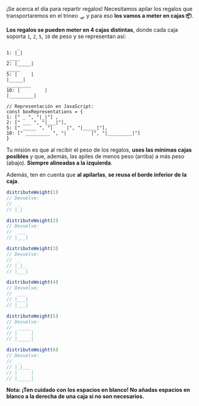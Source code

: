 ¡Se acerca el día para repartir regalos! Necesitamos apilar los regalos que transportaremos en el trineo 🛷 y para eso **los vamos a meter en cajas 📦**.

**Los regalos se pueden meter en 4 cajas distintas**, donde cada caja soporta `1`, `2`, `5`, `10` de peso y se representan así:

```text
    _
1: |_|
_____
2: |_____|
_____
5: |     |
|_____|
_________
10: |         |
|_________|

// Representación en JavaScript:
const boxRepresentations = {
1: [" _ ", "|_|"] ,
2: [" ___ ", "|___|"],
5: [" _____ ", "|     |", "|_____|"],
10: [" _________ ", "|         |", "|_________|"]
}
```

Tu misión es que al recibir el peso de los regalos, **uses las mínimas cajas posibles** y que, además, las apiles de menos peso (arriba) a más peso (abajo). **Siempre alineadas a la izquierda**.

Además, ten en cuenta que **al apilarlas**, **se reusa el borde inferior de la caja**.

```javascript
distributeWeight(1)
// Devuelve:
//  _
// |_|

distributeWeight(2)
// Devuelve:
//  ___
// |___|

distributeWeight(3)
// Devuelve:
//  _
// |_|_
// |___|

distributeWeight(4)
// Devuelve:
//  ___
// |___|
// |___|

distributeWeight(5)
// Devuelve:
//  _____
// |     |
// |_____|

distributeWeight(6)
// Devuelve:
//  _
// |_|___
// |     |
// |_____|
```

**Nota: ¡Ten cuidado con los espacios en blanco! No añadas espacios en blanco a la derecha de una caja si no son necesarios.**
